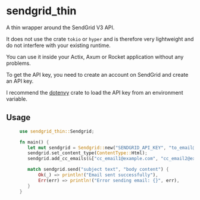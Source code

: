 # sendgrid_thin

A thin wrapper around the SendGrid V3 API.

It does not use the crate `tokio` or `hyper` and is therefore very lightweight and do not interfere with your existing runtime.

You can use it inside your Actix, Axum or Rocket application without any problems.

To get the API key, you need to create an account on SendGrid and create an API key.

I recommend the [dotenvy](https://crates.io/crates/dotenvy) crate to load the API key from an environment variable.

## Usage

```rust
     use sendgrid_thin::Sendgrid;

     fn main() {
        let mut sendgrid = Sendgrid::new("SENDGRID_API_KEY", "to_email@example.com", "from_email@example.com");
        sendgrid.set_content_type(ContentType::Html);
        sendgrid.add_cc_emails(&["cc_email1@example.com", "cc_email2@example.com"]);

        match sendgrid.send("subject text", "body content") {
            Ok(_) => println!("Email sent successfully"),
            Err(err) => println!("Error sending email: {}", err),
        }
     }
```
